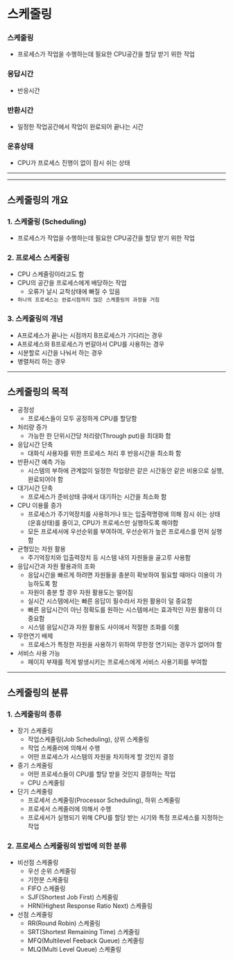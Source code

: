 # 스케줄링

### 스케줄링
- 프로세스가 작업을 수행하는데 필요한 CPU공간을 할당 받기 위한 작업

### 응답시간
- 반응시간

### 반환시간
- 일정한 작업공간에서 작업이 완료되어 끝나는 시간

### 운휴상태
- CPU가 프로세스 진행이 없이 잠시 쉬는 상태

---

---

## 스케줄링의 개요

### 1. 스케줄링 (Scheduling)
- 프로세스가 작업을 수행하는데 필요한 CPU공간을 할당 받기 위한 작업

### 2. 프로세스 스케줄링
- CPU 스케줄링이라고도 함
- CPU의 공간을 프로세스에게 배당하는 작업
  - 오류가 날시 교착상태에 빠질 수 있음
- `하나의 프로세스는 완료시점까지 많은 스케줄링의 과정을 거침`

### 3. 스케줄링의 개념
- A프로세스가 끝나는 시점까지 B프로세스가 기다리는 경우
- A프로세스와 B프로세스가 번갈아서 CPU를 사용하는 경우
- 시분할로 시간을 나눠서 하는 경우
- 병렬처리 하는 경우

---

## 스케줄링의 목적

- 공정성
  - 프로세스들이 모두 공정하게 CPU를 할당함
- 처리량 증가
  - 가능한 한 단위시간당 처리량(Through put)을 최대화 함
- 응답시간 단축
  - 대화식 사용자를 위한 프로세스 처리 후 반응시간을 최소화 함
- 반환시간 예측 가능
  - 시스템의 부하에 관계없이 일정한 작업량은 같은 시간동안 같은 비용으로 실행, 완료되어야 함
- 대기시간 단축
  - 프로세스가 준비상태 큐에서 대기하는 시간을 최소화 함
- CPU 이용률 증가
  - 프로세스가 주기억장치를 사용하거나 또는 입출력명령에 의해 잠시 쉬는 상태(운휴상태)를 줄이고, CPU가 프로세스만 실행하도록 해야함
  - 모든 프로세서에 우선순위를 부여하여, 우선순위가 높은 프로세스를 먼저 실행함
- 균형있는 자원 활용
  - 주기억장치와 입출력장치 등 시스템 내의 자원들을 골고루 사용함
- 응답시간과 자원 활용과의 조화
  - 응답시간을 빠르게 하려면 자원들을 충분히 확보하여 필요할 때마다 이용이 가능하도록 함
  - 자원이 충분 할 경우 자원 활용도는 떨어짐
  - 실시간 시스템에서는 빠른 응답이 필수라서 자원 활용이 덜 중요함
  - 빠른 응답시간이 아닌 정확도를 원하는 시스템에서는 효과적인 자원 활용이 더 중요함
  - 시스템 응답시간과 자원 활용도 사이에서 적절한 조화를 이룸
- 무한연기 배제
  - 프로세스가 특정한 자원을 사용하기 위하여 무한정 연기되는 경우가 없어야 함
- 서비스 사용 가능
  - 페이지 부재를 적게 발생시키는 프로세스에게 서비스 사용기회를 부여함

---

## 스케줄링의 분류

### 1. 스케줄링의 종류
- 장기 스케줄링
  - 작업스케줄링(Job Scheduling), 상위 스케줄링
  - 작업 스케줄러에 의해서 수행
  - 어떤 프로세스가 시스템의 자원을 차지하게 할 것인지 결정
- 중기 스케줄링
  - 어떤 프로세스들이 CPU를 할당 받을 것인지 결정하는 작업
  - CPU 스케줄링
- 단기 스케줄링
  - 프로세서 스케줄링(Processor Scheduling), 하위 스케줄링
  - 프로세서 스케줄러에 의해서 수행
  - 프로세서가 실행되기 위해 CPU를 할당 받는 시기와 특정 프로세스를 지정하는 작업

### 2. 프로세스 스케줄링의 방법에 의한 분류
- 비선점 스케줄링
  - 우선 순위 스케줄링
  - 기한분 스케줄링
  - FIFO  스케줄링
  - SJF(Shortest Job First) 스케줄링
  - HRN(Highest Response Ratio Next) 스케줄링
- 선점 스케줄링
  -  RR(Round Robin) 스케줄링
  -  SRT(Shortest Remaining Time) 스케줄링
  -  MFQ(Multilevel Feeback Queue) 스케줄링
  -  MLQ(Multi Level Queue) 스케줄링